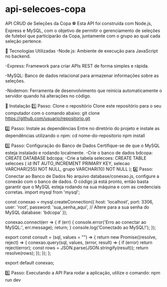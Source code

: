 # api-selecoes-copa
 API CRUD de Seleções da Copa ⚽
Esta API foi construída com Node.js, Express e MySQL, com o objetivo de permitir o gerenciamento de seleções 
de futebol que participarão da Copa, juntamente com o grupo ao qual cada seleção pertence.

🚀 Tecnologias Utilizadas
-Node.js: Ambiente de execução para JavaScript no backend.

-Express: Framework para criar APIs REST de forma simples e rápida.

-MySQL: Banco de dados relacional para armazenar informações sobre as seleções.

-Nodemon: Ferramenta de desenvolvimento que reinicia automaticamente o servidor quando há alterações no código.

🔧 Instalação
1️⃣ Passo: Clone o repositório
Clone este repositório para o seu computador com o comando abaixo:
  git clone https://github.com/usuario/repositorio.git

2️⃣ Passo: Instale as dependências
Entre no diretório do projeto e instale as dependências utilizando o npm:
  cd nome-do-repositorio
  npm install

3️⃣ Passo: Configuração do Banco de Dados
Certifique-se de que o MySQL esteja instalado e rodando localmente.
-Crie o banco de dados bdcopa:
  CREATE DATABASE bdcopa;
-Crie a tabela selecoes:
  CREATE TABLE selecoes (
    id INT AUTO_INCREMENT PRIMARY KEY,
    selecao VARCHAR(255) NOT NULL,
    grupo VARCHAR(10) NOT NULL
);
4️⃣ Passo: Conectar ao Banco de Dados
No arquivo database/conexao.js, configure a conexão com o banco de dados. O código já está pronto, 
então basta garantir que o MySQL esteja rodando na sua máquina e com as credenciais corretas.
  import mysql from 'mysql';
  
  const conexao = mysql.createConnection({
      host: 'localhost',
      port: 3306,
      user: 'root',
      password: 'sua_senha_aqui', // Altere para a sua senha do MySQL
      database: 'bdcopa'
  });
  
  conexao.connect(err => {
      if (err) {
          console.error('Erro ao conectar ao MySQL:', err.message);
          return;
      }
      console.log('Conectado ao MySQL!');
  });
  
  export const consult = (sql, values = "") => {
      return new Promise((resolve, reject) => {
          conexao.query(sql, values, (error, result) => {
              if (error) return reject(error);
              const rows = JSON.parse(JSON.stringify(result));
              return resolve(rows);
          });
      });
  };
  
  export default conexao;

  5️⃣ Passo: Executando a API
Para rodar a aplicação, utilize o comando:
  npm run dev



